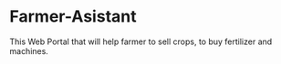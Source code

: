 # Farmer-Asistant
This Web Portal that will help farmer to sell crops, to buy fertilizer and machines.
